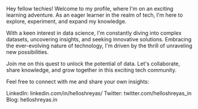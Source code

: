 Hey fellow techies! Welcome to my profile, where I'm on an exciting learning adventure. As an eager learner in the realm of tech, I'm here to explore, experiment, and expand my knowledge.

With a keen interest in data science, I'm constantly diving into complex datasets, uncovering insights, and seeking innovative solutions. Embracing the ever-evolving nature of technology, I'm driven by the thrill of unraveling new possibilities.

Join me on this quest to unlock the potential of data. Let's collaborate, share knowledge, and grow together in this exciting tech community.

Feel free to connect with me and share your own insights:

LinkedIn: linkedin.com/in/helloshreyas/
Twitter: twitter.com/helloshreyas_in
Blog: helloshreyas.in
